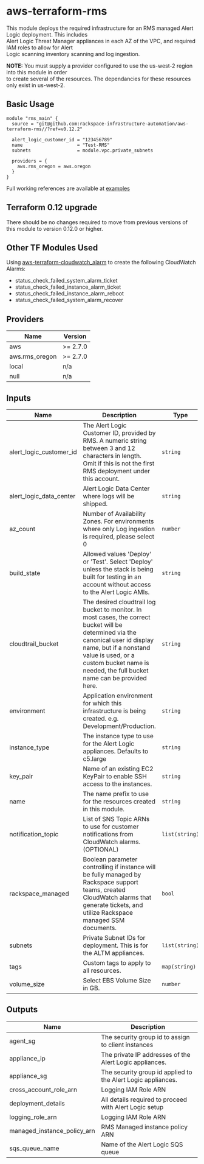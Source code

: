 # aws-terraform-rms

This module deploys the required infrastructure for an RMS managed Alert Logic deployment.  This includes  
Alert Logic Threat Manager appliances in each AZ of the VPC, and required IAM roles to allow for Alert  
Logic scanning inventory scanning and log ingestion.

**NOTE:** You must supply a provider configured to use the us-west-2 region into this module in order  
to create several of the resources.  The dependancies for these resources only exist in us-west-2.

## Basic Usage

```HCL
module "rms_main" {
  source = "git@github.com:rackspace-infrastructure-automation/aws-terraform-rms//?ref=v0.12.2"

  alert_logic_customer_id = "123456789"
  name                    = "Test-RMS"
  subnets                 = module.vpc.private_subnets

  providers = {
    aws.rms_oregon = aws.oregon
  }
}
```

Full working references are available at [examples](examples)

## Terraform 0.12 upgrade

There should be no changes required to move from previous versions of this module to version 0.12.0 or higher.

## Other TF Modules Used  
Using [aws-terraform-cloudwatch\_alarm](https://github.com/rackspace-infrastructure-automation/aws-terraform-cloudwatch_alarm) to create the following CloudWatch Alarms:
- status\_check\_failed\_system\_alarm\_ticket
- status\_check\_failed\_instance\_alarm\_ticket
- status\_check\_failed\_instance\_alarm\_reboot
- status\_check\_failed\_system\_alarm\_recover

## Providers

| Name | Version |
|------|---------|
| aws | >= 2.7.0 |
| aws.rms\_oregon | >= 2.7.0 |
| local | n/a |
| null | n/a |

## Inputs

| Name | Description | Type | Default | Required |
|------|-------------|------|---------|:-----:|
| alert\_logic\_customer\_id | The Alert Logic Customer ID, provided by RMS. A numeric string between 3 and 12 characters in length. Omit if this is not the first RMS deployment under this account. | `string` | `""` | no |
| alert\_logic\_data\_center | Alert Logic Data Center where logs will be shipped. | `string` | `"US"` | no |
| az\_count | Number of Availability Zones. For environments where only Log ingestion is required, please select 0 | `number` | `2` | no |
| build\_state | Allowed values 'Deploy' or 'Test'.  Select 'Deploy' unless the stack is being built for testing in an account without access to the Alert Logic AMIs. | `string` | `"Deploy"` | no |
| cloudtrail\_bucket | The desired cloudtrail log bucket to monitor.  In most cases, the correct bucket will be determined via the canonical user id display name, but if a nonstand value is used, or a custom bucket name is needed, the full bucket name can be provided here. | `string` | `""` | no |
| environment | Application environment for which this infrastructure is being created. e.g. Development/Production. | `string` | `"Production"` | no |
| instance\_type | The instance type to use for the Alert Logic appliances.  Defaults to c5.large | `string` | `"c5.large"` | no |
| key\_pair | Name of an existing EC2 KeyPair to enable SSH access to the instances. | `string` | `""` | no |
| name | The name prefix to use for the resources created in this module. | `string` | n/a | yes |
| notification\_topic | List of SNS Topic ARNs to use for customer notifications from CloudWatch alarms. (OPTIONAL) | `list(string)` | `[]` | no |
| rackspace\_managed | Boolean parameter controlling if instance will be fully managed by Rackspace support teams, created CloudWatch alarms that generate tickets, and utilize Rackspace managed SSM documents. | `bool` | `true` | no |
| subnets | Private Subnet IDs for deployment. This is for the ALTM appliances. | `list(string)` | n/a | yes |
| tags | Custom tags to apply to all resources. | `map(string)` | `{}` | no |
| volume\_size | Select EBS Volume Size in GB. | `number` | `50` | no |

## Outputs

| Name | Description |
|------|-------------|
| agent\_sg | The security group id to assign to client instances |
| appliance\_ip | The private IP addresses of the Alert Logic appliances. |
| appliance\_sg | The security group id applied to the Alert Logic appliances. |
| cross\_account\_role\_arn | Logging IAM Role ARN |
| deployment\_details | All details required to proceed with Alert Logic setup |
| logging\_role\_arn | Logging IAM Role ARN |
| managed\_instance\_policy\_arn | RMS Managed instance policy ARN |
| sqs\_queue\_name | Name of the Alert Logic SQS queue |

